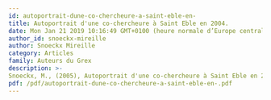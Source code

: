 ```yaml
---
id: autoportrait-dune-co-chercheure-a-saint-eble-en-
title: Autoportrait d'une co-chercheure à Saint Eble en 2004.
date: Mon Jan 21 2019 10:16:49 GMT+0100 (heure normale d’Europe centrale)
author_id: snoeckx-mireille
author: Snoeckx Mireille
category: Articles
family: Auteurs du Grex
description: >-
Snoeckx, M., (2005), Autoportrait d'une co-chercheure à Saint Eble en 2004, Expliciter n° 62, p. 1 - 11 
pdf: /pdf/autoportrait-dune-co-chercheure-a-saint-eble-en-.pdf
---
```

